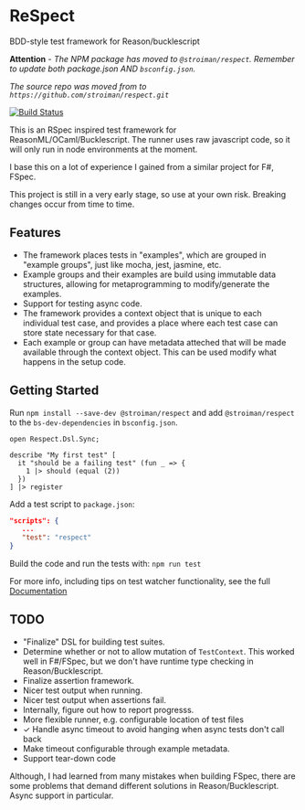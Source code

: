# ReSpect

BDD-style test framework for Reason/bucklescript

__Attention__ - _The NPM package has moved to `@stroiman/respect`. Remember to
update both _package.json_ AND `bsconfig.json`._

_The source repo was moved from to `https://github.com/stroiman/respect.git`_

[![Build Status](https://travis-ci.org/stroiman/respect.svg?branch=master)](https://travis-ci.org/stroiman/respect)

This is an RSpec inspired test framework for ReasonML/OCaml/Bucklescript. The
runner uses raw javascript code, so it will only run in node environments at the moment.

I base this on a lot of experience I gained from a similar project for F#, FSpec.

This project is still in a very early stage, so use at your own risk. Breaking
changes occur from time to time.

## Features

 * The framework places tests in "examples", which are grouped in "example
     groups", just like mocha, jest, jasmine, etc.
 * Example groups and their examples are build using immutable data structures,
     allowing for metaprogramming to modify/generate the examples.
 * Support for testing async code.
 * The framework provides a context object that is unique to each individual
     test case, and provides a place where each test case can store state
     necessary for that case.
 * Each example or group can have metadata atteched that will be made available
     through the context object. This can be used modify what happens in the
     setup code.

## Getting Started

Run `npm install --save-dev @stroiman/respect` and add `@stroiman/respect` to the `bs-dev-dependencies` in `bsconfig.json`.

```Reason
open Respect.Dsl.Sync;

describe "My first test" [
  it "should be a failing test" (fun _ => {
    1 |> should (equal (2))
  })
] |> register
```

Add a test script to `package.json`:

```json
"scripts": {
   ...
   "test": "respect"
}
```

Build the code and run the tests with: `npm run test`

For more info, including tips on test watcher functionality, see the full 
[Documentation](https://github.com/PeteProgrammer/respect/blob/master/Documentation.md)

## TODO

 * "Finalize" DSL for building test suites.
 * Determine whether or not to allow mutation of `TestContext`. This worked well
     in F#/FSpec, but we don't have runtime type checking in Reason/Bucklescript.
 * Finalize assertion framework.
 * Nicer test output when running.
 * Nicer test output when assertions fail.
 * Internally, figure out how to report progresss.
 * More flexible runner, e.g. configurable location of test files
 * ✓ Handle async timeout to avoid hanging when async tests don't call back
 * Make timeout configurable through example metadata.
 * Support tear-down code

Although, I had learned from many mistakes when building FSpec, there are some
problems that demand different solutions in Reason/Bucklescript. Async support
in particular.

